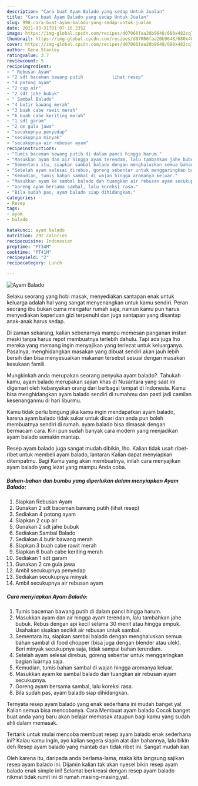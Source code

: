 ```yaml
---
description: "Cara buat Ayam Balado yang sedap Untuk Jualan"
title: "Cara buat Ayam Balado yang sedap Untuk Jualan"
slug: 998-cara-buat-ayam-balado-yang-sedap-untuk-jualan
date: 2021-03-31T01:07:16.235Z
image: https://img-global.cpcdn.com/recipes/d07066faa20b9648/680x482cq70/ayam-balado-foto-resep-utama.jpg
thumbnail: https://img-global.cpcdn.com/recipes/d07066faa20b9648/680x482cq70/ayam-balado-foto-resep-utama.jpg
cover: https://img-global.cpcdn.com/recipes/d07066faa20b9648/680x482cq70/ayam-balado-foto-resep-utama.jpg
author: Gene Stanley
ratingvalue: 3.7
reviewcount: 5
recipeingredient:
- " Rebusan Ayam"
- "2 sdt baceman bawang putih           lihat resep"
- "4 potong ayam"
- "2 cup air"
- "2 sdt jahe bubuk"
- " Sambal Balado"
- "4 butir bawang merah"
- "3 buah cabe rawit merah"
- "6 buah cabe keriting merah"
- "1 sdt garam"
- "2 cm gula jawa"
- "secukupnya penyedap"
- "secukupnya minyak"
- "secukupnya air rebusan ayam"
recipeinstructions:
- "Tumis baceman bawang putih di dalam panci hingga harum."
- "Masukkan ayam dan air hingga ayam terendam, lalu tambahkan jahe bubuk. Rebus dengan api kecil selama 30 menit atau hingga empuk. Usahakan sisakan sedikit air rebusan untuk sambal."
- "Sementara itu, siapkan sambal balado dengan menghaluskan semua bahan sambal di food chopper (bisa juga dengan blender atau ulek). Beri minyak secukupnya saja, tidak sampai bahan terendam."
- "Setelah ayam selesai direbus, goreng sebentar untuk menggaringkan bagian luarnya saja."
- "Kemudian, tumis bahan sambal di wajan hingga aromanya keluar."
- "Masukkan ayam ke sambal balado dan tuangkan air rebusan ayam secukupnya."
- "Goreng ayam bersama sambal, lalu koreksi rasa."
- "Bila sudah pas, ayam balado siap dihidangkan."
categories:
- Resep
tags:
- ayam
- balado

katakunci: ayam balado 
nutrition: 292 calories
recipecuisine: Indonesian
preptime: "PT34M"
cooktime: "PT41M"
recipeyield: "2"
recipecategory: Lunch

---
```



![Ayam Balado](https://img-global.cpcdn.com/recipes/d07066faa20b9648/680x482cq70/ayam-balado-foto-resep-utama.jpg)

Selaku seorang yang hobi masak, menyediakan santapan enak untuk keluarga adalah hal yang sangat menyenangkan untuk kamu sendiri. Peran seorang ibu bukan cuma mengatur rumah saja, namun kamu pun harus menyediakan keperluan gizi terpenuhi dan juga santapan yang disantap anak-anak harus sedap.

Di zaman  sekarang, kalian sebenarnya mampu memesan panganan instan meski tanpa harus repot membuatnya terlebih dahulu. Tapi ada juga lho mereka yang memang ingin menyajikan yang terlezat untuk keluarganya. Pasalnya, menghidangkan masakan yang dibuat sendiri akan jauh lebih bersih dan bisa menyesuaikan makanan tersebut sesuai dengan masakan kesukaan famili. 



Mungkinkah anda merupakan seorang penyuka ayam balado?. Tahukah kamu, ayam balado merupakan sajian khas di Nusantara yang saat ini digemari oleh kebanyakan orang dari berbagai tempat di Indonesia. Kamu bisa menghidangkan ayam balado sendiri di rumahmu dan pasti jadi camilan kesenanganmu di hari liburmu.

Kamu tidak perlu bingung jika kamu ingin mendapatkan ayam balado, karena ayam balado tidak sukar untuk dicari dan anda pun boleh membuatnya sendiri di rumah. ayam balado bisa dimasak dengan bermacam cara. Kini pun sudah banyak cara modern yang menjadikan ayam balado semakin mantap.

Resep ayam balado juga sangat mudah dibikin, lho. Kalian tidak usah ribet-ribet untuk membeli ayam balado, lantaran Kalian dapat menyiapkan ditempatmu. Bagi Kamu yang akan membuatnya, inilah cara menyajikan ayam balado yang lezat yang mampu Anda coba.

<!--inarticleads1-->

##### Bahan-bahan dan bumbu yang diperlukan dalam menyiapkan Ayam Balado:

1. Siapkan  Rebusan Ayam
1. Gunakan 2 sdt baceman bawang putih           (lihat resep)
1. Sediakan 4 potong ayam
1. Siapkan 2 cup air
1. Gunakan 2 sdt jahe bubuk
1. Sediakan  Sambal Balado
1. Sediakan 4 butir bawang merah
1. Siapkan 3 buah cabe rawit merah
1. Siapkan 6 buah cabe keriting merah
1. Sediakan 1 sdt garam
1. Gunakan 2 cm gula jawa
1. Ambil secukupnya penyedap
1. Sediakan secukupnya minyak
1. Ambil secukupnya air rebusan ayam




<!--inarticleads2-->

##### Cara menyiapkan Ayam Balado:

1. Tumis baceman bawang putih di dalam panci hingga harum.
1. Masukkan ayam dan air hingga ayam terendam, lalu tambahkan jahe bubuk. Rebus dengan api kecil selama 30 menit atau hingga empuk. Usahakan sisakan sedikit air rebusan untuk sambal.
1. Sementara itu, siapkan sambal balado dengan menghaluskan semua bahan sambal di food chopper (bisa juga dengan blender atau ulek). Beri minyak secukupnya saja, tidak sampai bahan terendam.
1. Setelah ayam selesai direbus, goreng sebentar untuk menggaringkan bagian luarnya saja.
1. Kemudian, tumis bahan sambal di wajan hingga aromanya keluar.
1. Masukkan ayam ke sambal balado dan tuangkan air rebusan ayam secukupnya.
1. Goreng ayam bersama sambal, lalu koreksi rasa.
1. Bila sudah pas, ayam balado siap dihidangkan.




Ternyata resep ayam balado yang enak sederhana ini mudah banget ya! Kalian semua bisa mencobanya. Cara Membuat ayam balado Cocok banget buat anda yang baru akan belajar memasak ataupun bagi kamu yang sudah ahli dalam memasak.

Tertarik untuk mulai mencoba membuat resep ayam balado enak sederhana ini? Kalau kamu ingin, ayo kalian segera siapin alat dan bahannya, lalu bikin deh Resep ayam balado yang mantab dan tidak ribet ini. Sangat mudah kan. 

Oleh karena itu, daripada anda berlama-lama, maka kita langsung sajikan resep ayam balado ini. Dijamin kalian tak akan nyesel bikin resep ayam balado enak simple ini! Selamat berkreasi dengan resep ayam balado nikmat tidak rumit ini di rumah masing-masing,ya!.

